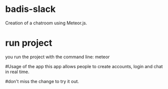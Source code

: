 # badis-slack
Creation of a chatroom using Meteor.js.


# run project
you run the project with the command line: meteor

#Usage of the app
this app allows people to create accounts, login and chat in real time.

#don't miss the change to try it out.
